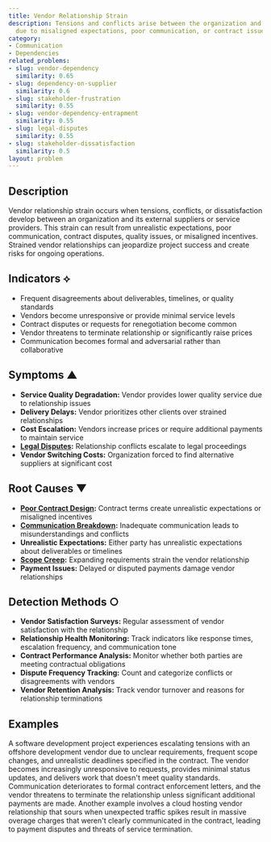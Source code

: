 ```yaml
---
title: Vendor Relationship Strain
description: Tensions and conflicts arise between the organization and external vendors
  due to misaligned expectations, poor communication, or contract issues.
category:
- Communication
- Dependencies
related_problems:
- slug: vendor-dependency
  similarity: 0.65
- slug: dependency-on-supplier
  similarity: 0.6
- slug: stakeholder-frustration
  similarity: 0.55
- slug: vendor-dependency-entrapment
  similarity: 0.55
- slug: legal-disputes
  similarity: 0.55
- slug: stakeholder-dissatisfaction
  similarity: 0.5
layout: problem
---
```


## Description

Vendor relationship strain occurs when tensions, conflicts, or dissatisfaction develop between an organization and its external suppliers or service providers. This strain can result from unrealistic expectations, poor communication, contract disputes, quality issues, or misaligned incentives. Strained vendor relationships can jeopardize project success and create risks for ongoing operations.

## Indicators ⟡

- Frequent disagreements about deliverables, timelines, or quality standards
- Vendors become unresponsive or provide minimal service levels
- Contract disputes or requests for renegotiation become common
- Vendor threatens to terminate relationship or significantly raise prices
- Communication becomes formal and adversarial rather than collaborative

## Symptoms ▲

- **Service Quality Degradation:** Vendor provides lower quality service due to relationship issues
- **Delivery Delays:** Vendor prioritizes other clients over strained relationships
- **Cost Escalation:** Vendors increase prices or require additional payments to maintain service
- **[Legal Disputes](legal-disputes.md):** Relationship conflicts escalate to legal proceedings
- **Vendor Switching Costs:** Organization forced to find alternative suppliers at significant cost

## Root Causes ▼

- **[Poor Contract Design](poor-contract-design.md):** Contract terms create unrealistic expectations or misaligned incentives
- **[Communication Breakdown](communication-breakdown.md):** Inadequate communication leads to misunderstandings and conflicts
- **Unrealistic Expectations:** Either party has unrealistic expectations about deliverables or timelines
- **[Scope Creep](scope-creep.md):** Expanding requirements strain the vendor relationship
- **Payment Issues:** Delayed or disputed payments damage vendor relationships

## Detection Methods ○

- **Vendor Satisfaction Surveys:** Regular assessment of vendor satisfaction with the relationship
- **Relationship Health Monitoring:** Track indicators like response times, escalation frequency, and communication tone
- **Contract Performance Analysis:** Monitor whether both parties are meeting contractual obligations
- **Dispute Frequency Tracking:** Count and categorize conflicts or disagreements with vendors
- **Vendor Retention Analysis:** Track vendor turnover and reasons for relationship terminations

## Examples

A software development project experiences escalating tensions with an offshore development vendor due to unclear requirements, frequent scope changes, and unrealistic deadlines specified in the contract. The vendor becomes increasingly unresponsive to requests, provides minimal status updates, and delivers work that doesn't meet quality standards. Communication deteriorates to formal contract enforcement letters, and the vendor threatens to terminate the relationship unless significant additional payments are made. Another example involves a cloud hosting vendor relationship that sours when unexpected traffic spikes result in massive overage charges that weren't clearly communicated in the contract, leading to payment disputes and threats of service termination.